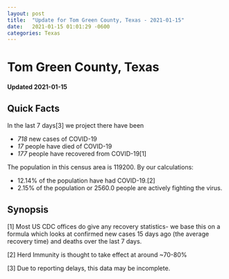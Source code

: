 ```yaml
---
layout: post
title:  "Update for Tom Green County, Texas - 2021-01-15"
date:   2021-01-15 01:01:29 -0600
categories: Texas
---
```


# Tom Green County, Texas
#### Updated 2021-01-15

## Quick Facts

In the last 7 days[3] we project there have been
- *718* new cases of COVID-19
- *17* people have died of COVID-19
- *177* people have recovered from COVID-19[1]

The population in this census area is 119200. By our calculations:
- 12.14% of the population have had COVID-19.[2]
- 2.15% of the population or 2560.0 people are actively fighting the virus.

## Synopsis




[1] Most US CDC offices do give any recovery statistics- we base this on a formula which looks at confirmed new cases
15 days ago (the average recovery time) and deaths over the last 7 days.

[2] Herd Immunity is thought to take effect at around ~70-80%

[3] Due to reporting delays, this data may be incomplete.
 
    